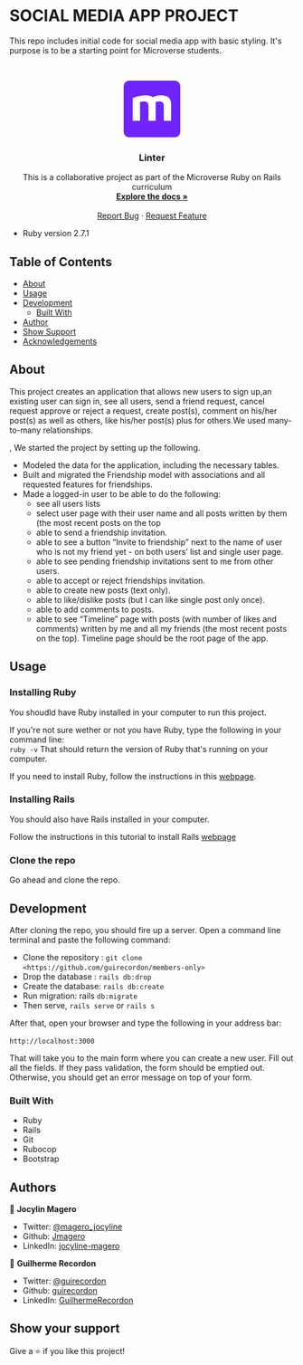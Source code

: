 # SOCIAL MEDIA APP PROJECT

This repo includes initial code for social media app with basic styling. It's purpose is to be a starting point for Microverse students.
 
<br />
<p align="center">
  <a href="https://github.com/guirecordon/ror-social-scaffold">
    <img src="app\assets\images\microverse-logo.webp" alt="Logo" width="100" height="100">
  </a>

  <h3 align="center">Linter</h3>

  <p align="center">
    This is a collaborative project as part of the Microverse Ruby on Rails curriculum
    <br />
    <a href="https://github.com/guirecordon/ror-social-scaffold"><strong>Explore the docs »</strong></a>
    <br />
    <br />
    <a href="https://github.com/guirecordon/ror-social-scaffold/issues">Report Bug</a>
    ·
    <a href="https://github.com/guirecordon/ror-social-scaffold/issues">Request Feature</a>
  </p>
</p>


* Ruby version 2.7.1

## Table of Contents

* [About](#about)
* [Usage](#usage)
* [Development](#development)
  * [Built With](#built-with)
* [Author](#author)
* [Show Support](#show-your-support)
* [Acknowledgements](#acknowledgements)


## About

This project creates an application that allows new users to sign up,an existing user can sign in, see all users, send a friend request, cancel request approve or reject a request, create post(s), comment on his/her post(s) as well as others, like his/her post(s) plus for others.We used many-to-many relationships.

, 
We started the project by setting up the following. 

* Modeled the data for the application, including the necessary tables.
* Built and migrated the Friendship model with associations and all requested features for friendships.
* Made a logged-in user to be able to do the following:
    * see all users lists
    * select user page with their user name and all posts written by them (the most recent posts on the top
    * able to send a friendship invitation.
    * able to see a button “Invite to friendship” next to the name of user who is not my friend yet - on both users’ list and single user page.
    * able to see pending friendship invitations sent to me from other users.
    * able to accept or reject friendships invitation.
    * able to create new posts (text only).
    * able to like/dislike posts (but I can like single post only once).
    * able to add comments to posts.
    * able to see “Timeline” page with posts (with number of likes and comments) written by me and all my friends (the most recent posts on the top).
        Timeline page should be the root page of the app.

## Usage

### Installing Ruby

You shoudld have Ruby installed in your computer to run this project.

If you're not sure wether or not you have Ruby, type the following in your command line:<br>
`ruby -v`
That should return the version of Ruby that's running on your computer. 

If you need to install Ruby, follow the instructions in this [webpage](https://www.ruby-lang.org/en/documentation/installation/).

### Installing Rails

You should also have Rails installed in your computer.

Follow the instructions in this tutorial to install Rails [webpage](https://www.theodinproject.com/courses/ruby-on-rails/lessons/your-first-rails-application-ruby-on-rails)

### Clone the repo

Go ahead and clone the repo.

## Development

After cloning the repo, you should fire up a server. Open a command line terminal and paste the following command:

- Clone the repository : `git clone <https://github.com/guirecordon/members-only>`
- Drop the database : `rails db:drop`
- Create the database: `rails db:create`
- Run migration: rails `db:migrate`
- Then serve, `rails serve` or `rails s`

After that, open your browser and type the following in your address bar: 

`http://localhost:3000`

That will take you to the main form where you can create a new user. Fill out all the fields. If they pass validation, the form should be emptied out. Otherwise, you should get an error message on top of your form.


### Built With
* Ruby
* Rails
* Git
* Rubocop
* Bootstrap

## Authors

👤 **Jocylin Magero** 

- Twitter: [@magero_jocyline](https://twitter.com/magero_jocyline) 
- Github: [Jmagero](https://github.com/Jmagero)
- LinkedIn: [jocyline-magero](https://www.linkedin.com/in/jocyline-magero-9592b0145/)

👤 **Guilherme Recordon** 

- Twitter: [@guirecordon](https://twitter.com/RecordonG) 
- Github: [guirecordon](https://github.com/guirecordon)
- LinkedIn: [GuilhermeRecordon](www.linkedin.com/in/gui-recordon-marketingmba/)

## Show your support

Give a ⭐️ if you like this project!
